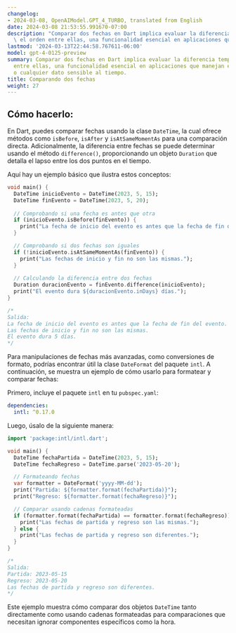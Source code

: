 ```yaml
---
changelog:
- 2024-03-08, OpenAIModel.GPT_4_TURBO, translated from English
date: 2024-03-08 21:53:55.991670-07:00
description: "Comparar dos fechas en Dart implica evaluar la diferencia temporal o\
  \ el orden entre ellas, una funcionalidad esencial en aplicaciones que manejan eventos,\u2026"
lastmod: '2024-03-13T22:44:58.767611-06:00'
model: gpt-4-0125-preview
summary: Comparar dos fechas en Dart implica evaluar la diferencia temporal o el orden
  entre ellas, una funcionalidad esencial en aplicaciones que manejan eventos, plazos
  o cualquier dato sensible al tiempo.
title: Comparando dos fechas
weight: 27
---
```


## Cómo hacerlo:
En Dart, puedes comparar fechas usando la clase `DateTime`, la cual ofrece métodos como `isBefore`, `isAfter` y `isAtSameMomentAs` para una comparación directa. Adicionalmente, la diferencia entre fechas se puede determinar usando el método `difference()`, proporcionando un objeto `Duration` que detalla el lapso entre los dos puntos en el tiempo.

Aquí hay un ejemplo básico que ilustra estos conceptos:

```dart
void main() {
  DateTime inicioEvento = DateTime(2023, 5, 15);
  DateTime finEvento = DateTime(2023, 5, 20);
  
  // Comprobando si una fecha es antes que otra
  if (inicioEvento.isBefore(finEvento)) {
    print("La fecha de inicio del evento es antes que la fecha de fin del evento.");
  }

  // Comprobando si dos fechas son iguales
  if (!inicioEvento.isAtSameMomentAs(finEvento)) {
    print("Las fechas de inicio y fin no son las mismas.");
  }
  
  // Calculando la diferencia entre dos fechas
  Duration duracionEvento = finEvento.difference(inicioEvento);
  print("El evento dura ${duracionEvento.inDays} días.");
}

/*
Salida:
La fecha de inicio del evento es antes que la fecha de fin del evento.
Las fechas de inicio y fin no son las mismas.
El evento dura 5 días.
*/
```

Para manipulaciones de fechas más avanzadas, como conversiones de formato, podrías encontrar útil la clase `DateFormat` del paquete `intl`. A continuación, se muestra un ejemplo de cómo usarlo para formatear y comparar fechas:

Primero, incluye el paquete `intl` en tu `pubspec.yaml`:

```yaml
dependencies:
  intl: ^0.17.0
```

Luego, úsalo de la siguiente manera:

```dart
import 'package:intl/intl.dart';

void main() {
  DateTime fechaPartida = DateTime(2023, 5, 15);
  DateTime fechaRegreso = DateTime.parse('2023-05-20');

  // Formateando fechas
  var formatter = DateFormat('yyyy-MM-dd');
  print("Partida: ${formatter.format(fechaPartida)}");
  print("Regreso: ${formatter.format(fechaRegreso)}");

  // Comparar usando cadenas formateadas
  if (formatter.format(fechaPartida) == formatter.format(fechaRegreso)) {
    print("Las fechas de partida y regreso son las mismas.");
  } else {
    print("Las fechas de partida y regreso son diferentes.");
  }
}

/*
Salida:
Partida: 2023-05-15
Regreso: 2023-05-20
Las fechas de partida y regreso son diferentes.
*/
```

Este ejemplo muestra cómo comparar dos objetos `DateTime` tanto directamente como usando cadenas formateadas para comparaciones que necesitan ignorar componentes específicos como la hora.
